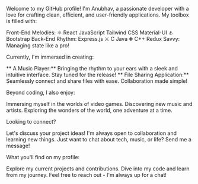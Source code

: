 Welcome to my GitHub profile!  I'm Anubhav, a passionate developer with a love for crafting clean, 
efficient, and user-friendly applications. My toolbox is filled with:

Front-End Melodies: ⚛️ React  JavaScript  Tailwind CSS  Material-UI ⚓️ Bootstrap
Back-End Rhythm:  Express.js ⚔️ C  Java ➕ C++
Redux Savvy: Managing state like a pro!

Currently, I'm immersed in creating:

** A Music Player:** Bringing the rhythm to your ears with a sleek and intuitive interface. Stay tuned for the release!
** File Sharing Application:** Seamlessly connect and share files with ease. Collaboration made simple!

Beyond coding, I also enjoy:

Immersing myself in the worlds of video games.
Discovering new music and artists.
Exploring the wonders of the world, one adventure at a time.

Looking to connect?

Let's discuss your project ideas! I'm always open to collaboration and learning new things.
Just want to chat about tech, music, or life? Send me a message!

What you'll find on my profile:

Explore my current projects and contributions.
Dive into my code and learn from my journey.
Feel free to reach out - I'm always up for a chat!
